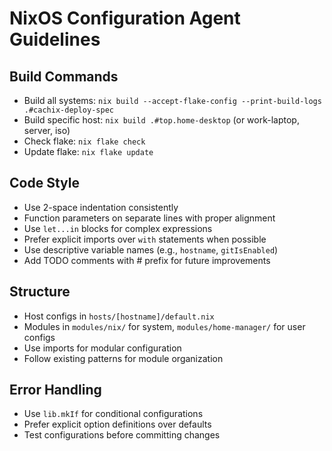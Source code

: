 # NixOS Configuration Agent Guidelines

## Build Commands
- Build all systems: `nix build --accept-flake-config --print-build-logs .#cachix-deploy-spec`
- Build specific host: `nix build .#top.home-desktop` (or work-laptop, server, iso)
- Check flake: `nix flake check`
- Update flake: `nix flake update`

## Code Style
- Use 2-space indentation consistently
- Function parameters on separate lines with proper alignment
- Use `let...in` blocks for complex expressions
- Prefer explicit imports over `with` statements when possible
- Use descriptive variable names (e.g., `hostname`, `gitIsEnabled`)
- Add TODO comments with # prefix for future improvements

## Structure
- Host configs in `hosts/[hostname]/default.nix`
- Modules in `modules/nix/` for system, `modules/home-manager/` for user configs
- Use imports for modular configuration
- Follow existing patterns for module organization

## Error Handling
- Use `lib.mkIf` for conditional configurations
- Prefer explicit option definitions over defaults
- Test configurations before committing changes